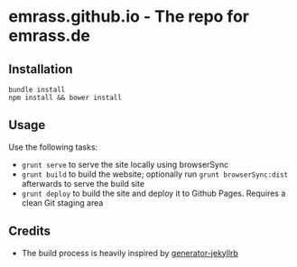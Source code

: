 # emrass.github.io - The repo for emrass.de

## Installation

```shell
bundle install
npm install && bower install
```

## Usage

Use the following tasks:

- `grunt serve` to serve the site locally using browserSync
- `grunt build` to build the website; optionally run `grunt browserSync:dist` afterwards to serve the build site
- `grunt deploy` to build the site and deploy it to Github Pages. Requires a clean Git staging area

## Credits

- The build process is heavily inspired by [generator-jekyllrb](https://github.com/robwierzbowski/generator-jekyllrb)
